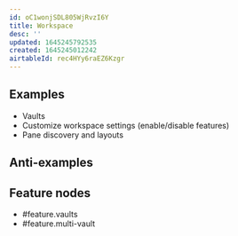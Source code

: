 ```yaml
---
id: oC1wonjSDL805WjRvzI6Y
title: Workspace
desc: ''
updated: 1645245792535
created: 1645245012242
airtableId: rec4HYy6raEZ6Kzgr
---
```



## Examples
- Vaults 
- Customize workspace settings (enable/disable features)
- Pane discovery and layouts

## Anti-examples

## Feature nodes

- #feature.vaults
- #feature.multi-vault

